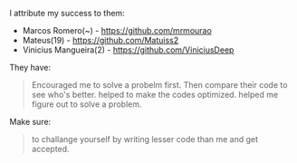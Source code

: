 I attribute my success to them:

- Marcos Romero(~) - https://github.com/mrmourao
- Mateus(19) - https://github.com/Matuiss2
- Vinicius Mangueira(2) - https://github.com/ViniciusDeep

They have:

> Encouraged me to solve a probelm first.
> Then compare their code to see who's better.
> helped to make the codes optimized.
> helped me figure out to solve a problem.

Make sure:

> to challange yourself by writing lesser code than me and get accepted.
